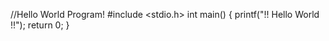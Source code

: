 //Hello World Program!
#include <stdio.h>
int main() {
  printf("!! Hello World !!");
  return 0;
}

